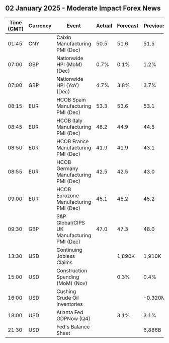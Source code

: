 ## 02 January 2025 - Moderate Impact Forex News

| Time (GMT) | Currency | Event | Actual | Forecast | Previous |
|------|----------|-------|--------|----------|----------|
| 01:45 | CNY | Caixin Manufacturing PMI (Dec) | 50.5 | 51.6 | 51.5 |
| 07:00 | GBP | Nationwide HPI (MoM) (Dec) | 0.7% | 0.1% | 1.2% |
| 07:00 | GBP | Nationwide HPI (YoY) (Dec) | 4.7% | 3.8% | 3.7% |
| 08:15 | EUR | HCOB Spain Manufacturing PMI (Dec) | 53.3 | 53.6 | 53.1 |
| 08:45 | EUR | HCOB Italy Manufacturing PMI (Dec) | 46.2 | 44.9 | 44.5 |
| 08:50 | EUR | HCOB France Manufacturing PMI (Dec) | 41.9 | 41.9 | 43.1 |
| 08:55 | EUR | HCOB Germany Manufacturing PMI (Dec) | 42.5 | 42.5 | 43.0 |
| 09:00 | EUR | HCOB Eurozone Manufacturing PMI (Dec) | 45.1 | 45.2 | 45.2 |
| 09:30 | GBP | S&P Global/CIPS UK Manufacturing PMI (Dec) | 47.0 | 47.3 | 48.0 |
| 13:30 | USD | Continuing Jobless Claims |  | 1,890K | 1,910K |
| 15:00 | USD | Construction Spending (MoM) (Nov) |  | 0.3% | 0.4% |
| 16:00 | USD | Cushing Crude Oil Inventories |  |  | -0.320M |
| 18:00 | USD | Atlanta Fed GDPNow (Q4) |  | 3.1% | 3.1% |
| 21:30 | USD | Fed's Balance Sheet |  |  | 6,886B |
